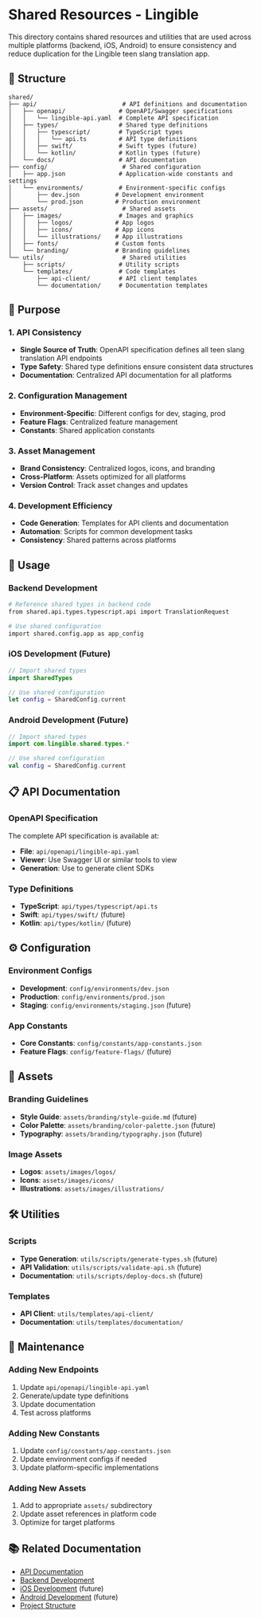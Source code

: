 # Shared Resources - Lingible

This directory contains shared resources and utilities that are used across multiple platforms (backend, iOS, Android) to ensure consistency and reduce duplication for the Lingible teen slang translation app.

## 📁 Structure

```
shared/
├── api/                        # API definitions and documentation
│   ├── openapi/               # OpenAPI/Swagger specifications
│   │   └── lingible-api.yaml  # Complete API specification
│   ├── types/                 # Shared type definitions
│   │   ├── typescript/        # TypeScript types
│   │   │   └── api.ts         # API type definitions
│   │   ├── swift/             # Swift types (future)
│   │   └── kotlin/            # Kotlin types (future)
│   └── docs/                  # API documentation
├── config/                     # Shared configuration
│   ├── app.json               # Application-wide constants and settings
│   └── environments/          # Environment-specific configs
│       ├── dev.json          # Development environment
│       └── prod.json         # Production environment
├── assets/                     # Shared assets
│   ├── images/                # Images and graphics
│   │   ├── logos/            # App logos
│   │   ├── icons/            # App icons
│   │   └── illustrations/    # App illustrations
│   ├── fonts/                # Custom fonts
│   └── branding/             # Branding guidelines
└── utils/                      # Shared utilities
    ├── scripts/               # Utility scripts
    └── templates/             # Code templates
        ├── api-client/        # API client templates
        └── documentation/     # Documentation templates
```

## 🎯 Purpose

### **1. API Consistency**
- **Single Source of Truth**: OpenAPI specification defines all teen slang translation API endpoints
- **Type Safety**: Shared type definitions ensure consistent data structures
- **Documentation**: Centralized API documentation for all platforms

### **2. Configuration Management**
- **Environment-Specific**: Different configs for dev, staging, prod
- **Feature Flags**: Centralized feature management
- **Constants**: Shared application constants

### **3. Asset Management**
- **Brand Consistency**: Centralized logos, icons, and branding
- **Cross-Platform**: Assets optimized for all platforms
- **Version Control**: Track asset changes and updates

### **4. Development Efficiency**
- **Code Generation**: Templates for API clients and documentation
- **Automation**: Scripts for common development tasks
- **Consistency**: Shared patterns across platforms

## 🚀 Usage

### **Backend Development**
```bash
# Reference shared types in backend code
from shared.api.types.typescript.api import TranslationRequest

# Use shared configuration
import shared.config.app as app_config
```

### **iOS Development** (Future)
```swift
// Import shared types
import SharedTypes

// Use shared configuration
let config = SharedConfig.current
```

### **Android Development** (Future)
```kotlin
// Import shared types
import com.lingible.shared.types.*

// Use shared configuration
val config = SharedConfig.current
```

## 📋 API Documentation

### **OpenAPI Specification**
The complete API specification is available at:
- **File**: `api/openapi/lingible-api.yaml`
- **Viewer**: Use Swagger UI or similar tools to view
- **Generation**: Use to generate client SDKs

### **Type Definitions**
- **TypeScript**: `api/types/typescript/api.ts`
- **Swift**: `api/types/swift/` (future)
- **Kotlin**: `api/types/kotlin/` (future)

## ⚙️ Configuration

### **Environment Configs**
- **Development**: `config/environments/dev.json`
- **Production**: `config/environments/prod.json`
- **Staging**: `config/environments/staging.json` (future)

### **App Constants**
- **Core Constants**: `config/constants/app-constants.json`
- **Feature Flags**: `config/feature-flags/` (future)

## 🎨 Assets

### **Branding Guidelines**
- **Style Guide**: `assets/branding/style-guide.md` (future)
- **Color Palette**: `assets/branding/color-palette.json` (future)
- **Typography**: `assets/branding/typography.json` (future)

### **Image Assets**
- **Logos**: `assets/images/logos/`
- **Icons**: `assets/images/icons/`
- **Illustrations**: `assets/images/illustrations/`

## 🛠️ Utilities

### **Scripts**
- **Type Generation**: `utils/scripts/generate-types.sh` (future)
- **API Validation**: `utils/scripts/validate-api.sh` (future)
- **Documentation**: `utils/scripts/deploy-docs.sh` (future)

### **Templates**
- **API Client**: `utils/templates/api-client/`
- **Documentation**: `utils/templates/documentation/`

## 🔄 Maintenance

### **Adding New Endpoints**
1. Update `api/openapi/lingible-api.yaml`
2. Generate/update type definitions
3. Update documentation
4. Test across platforms

### **Adding New Constants**
1. Update `config/constants/app-constants.json`
2. Update environment configs if needed
3. Update platform-specific implementations

### **Adding New Assets**
1. Add to appropriate `assets/` subdirectory
2. Update asset references in platform code
3. Optimize for target platforms

## 📚 Related Documentation

- [API Documentation](../docs/api/)
- [Backend Development](../backend/README.md)
- [iOS Development](../ios/README.md) (future)
- [Android Development](../android/README.md) (future)
- [Project Structure](../PROJECT_STRUCTURE.md)
